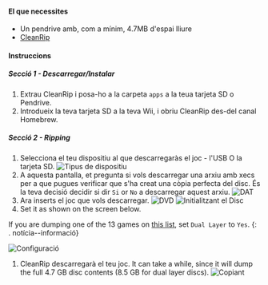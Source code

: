 #### El que necessites

* Un pendrive amb, com a mínim, 4.7MB d'espai lliure
* [CleanRip](https://github.com/emukidid/cleanrip/releases/latest)

#### Instruccions

##### Secció 1 - Descarregar/Instalar

1. Extrau CleanRip i posa-ho a la carpeta `apps` a la teua tarjeta SD o Pendrive.
1. Introdueix la teva tarjeta SD a la teva Wii, i obriu CleanRip des-del canal Homebrew.

##### Secció 2 - Ripping

1. Selecciona el teu dispositiu al que descarregaràs el joc - l'USB O la tarjeta SD. ![Tipus de dispositiu](/images/CleanRip/2.png)
1. A aquesta pantalla, et pregunta si vols descarregar una arxiu amb xecs per a que pugues verificar que s'ha creat una còpia perfecta del disc. És la teva decisió decidir si dir `Si` or `No` a descarregar aquest arxiu. ![DAT](/images/CleanRip/3.png)
1. Ara inserts el joc que vols descarregar. ![DVD](/images/CleanRip/4.png) ![Initialitzant el Disc](/images/CleanRip/5.png)
1. Set it as shown on the screen below.

If you are dumping one of the 13 games on [this list](https://wiki.dolphin-emu.org/index.php?title=Category:Dual_Layer_Disc_games), set `Dual Layer` to `Yes`.
{: . notícia--informació}

![Configuració](/images/CleanRip/6.png)
1. CleanRip descarregarà el teu joc. It can take a while, since it will dump the full 4.7 GB disc contents (8.5 GB for dual layer discs). ![Copiant](/images/CleanRip/7.png)
